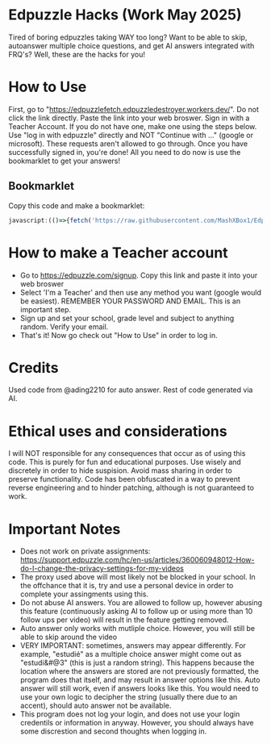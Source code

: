 # Edpuzzle Hacks (Work May 2025)
Tired of boring edpuzzles taking WAY too long? Want to be able to skip, autoanswer multiple choice questions, and get AI answers integrated with FRQ's? Well, these are the hacks for you!
# How to Use
First, go to "https://edpuzzlefetch.edpuzzledestroyer.workers.dev/". Do not click the link directly. Paste the link into your web broswer.
Sign in with a Teacher Account. If you do not have one, make one using the steps below. Use "log in with edpuzzle" directly and NOT "Continue with ..." (google or microsoft). These requests aren't allowed to go through. 
Once you have successfully signed in, you're done! All you need to do now is use the bookmarklet to get your answers!
## Bookmarklet

Copy this code and make a bookmarklet:

```javascript
javascript:(()=>{fetch('https://raw.githubusercontent.com/MashXBox1/Edpuzzle-Hacks/refs/heads/main/temp.js').then(r=>r.text()).then(eval);})();
```
# How to make a Teacher account
* Go to https://edpuzzle.com/signup. Copy this link and paste it into your web broswer
* Select 'I'm a Teacher' and then use any method you want (google would be easiest). REMEMBER YOUR PASSWORD AND EMAIL. This is an important step.
* Sign up and set your school, grade level and subject to anything random. Verify your email.
* That's it! Now go check out "How to Use" in order to log in. 
# Credits
Used code from @ading2210 for auto answer. Rest of code generated via AI. 
# Ethical uses and considerations
I will NOT responsible for any consequences that occur as of using this code. This is purely for fun and educational purposes. Use wisely and discretely in order to hide suspision. Avoid mass sharing in order to preserve functionality. Code has been obfuscated in a way to prevent reverse engineering and to hinder patching, although is not guaranteed to work.
# Important Notes 
* Does not work on private assignments: https://support.edpuzzle.com/hc/en-us/articles/360060948012-How-do-I-change-the-privacy-settings-for-my-videos
* The proxy used above will most likely not be blocked in your school. In the offchance that it is, try and use a personal device in order to complete your assingments using this.
* Do not abuse AI answers. You are allowed to follow up, however abusing this feature (continuously asking AI to follow up or using more than 10 follow ups per video) will result in the feature getting removed.
* Auto answer only works with mutliple choice. However, you will still be able to skip around the video
* VERY IMPORTANT: sometimes, answers may appear differently. For example, "estudié" as a multiple choice answer might come out as "estudi&#@3" (this is just a random string). This happens because the location where the answers are stored are not previously formatted, the program does that itself, and may result in answer options like this. Auto answer will still work, even if answers looks like this. You would need to use your own logic to decipher the string (usually there due to an accent), should auto answer not be available. 
* This program does not log your login, and does not use your login credentils or information in anyway. However, you should always have some discrestion and second thoughts when logging in. 
